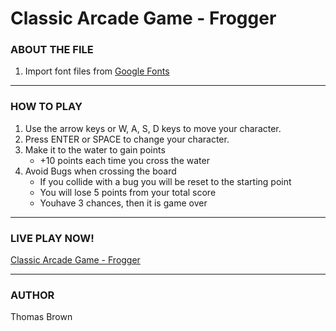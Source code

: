 # Classic Arcade Game - Frogger
### ABOUT THE FILE
1. Import font files from [Google Fonts](https://fonts.google.com/)
---
### HOW TO PLAY
1. Use the arrow keys or W, A, S, D keys to move your character.
1. Press ENTER or SPACE to change your character.
1. Make it to the water to gain points
    * +10 points each time you cross the water
1. Avoid Bugs when crossing the board
    * If you collide with a bug you will be reset to the starting point
    * You will lose 5 points from your total score
    * Youhave 3 chances, then it is game over
---
### LIVE PLAY NOW!
[Classic Arcade Game - Frogger](https://tcbdev.github.io/classicarcadegame/ "github.io Classic Arcade Game")

---
### AUTHOR
Thomas Brown
